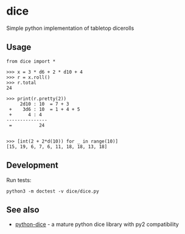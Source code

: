 # dice
Simple python implementation of tabletop dicerolls


## Usage

```
from dice import *

>>> x = 3 * d6 + 2 * d10 + 4
>>> r = x.roll()
>>> r.total
24

>>> print(r.pretty(2))
     2d10 : 10  = 7 + 3
 +    3d6 : 10  = 1 + 4 + 5
 +      4 : 4
---------------
 =          24


>>> [int(2 + 2*d(10)) for _ in range(10)]
[15, 19, 6, 7, 6, 11, 18, 18, 13, 18]
```

## Development

Run tests:

```
python3 -m doctest -v dice/dice.py
```


## See also

- [python-dice](https://github.com/borntyping/python-dice) - a mature python dice library with py2 compatibility
